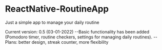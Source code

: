 # ReactNative-RoutineApp
Just a simple app to manage your daily routine

Current version: 0.5 (03-01-2022)
--Basic functionality has been added (Pomodoro timer, routine checkers, settings for managing daily routines).
--Plans: better design, streak counter, more flexibility
